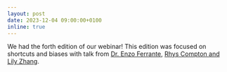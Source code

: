 ```yaml
---
layout: post
date: 2023-12-04 09:00:00+0100
inline: true
---
```


We had the forth edition of our webinar! This edition was focused on shortcuts and biases with talk from [Dr. Enzo Ferrante](https://www.youtube.com/watch?v=zLxYUtToXGg), [Rhys Compton and Lily Zhang](https://www.youtube.com/watch?v=hVM2PNsXPhM).
